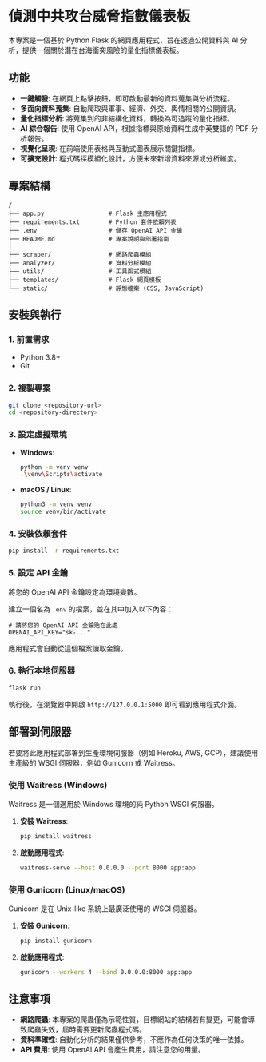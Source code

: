 # 偵測中共攻台威脅指數儀表板

本專案是一個基於 Python Flask 的網頁應用程式，旨在透過公開資料與 AI 分析，提供一個關於潛在台海衝突風險的量化指標儀表板。

## 功能

- **一鍵觸發**: 在網頁上點擊按鈕，即可啟動最新的資料蒐集與分析流程。
- **多面向資料蒐集**: 自動爬取與軍事、經濟、外交、輿情相關的公開資訊。
- **量化指標分析**: 將蒐集到的非結構化資料，轉換為可追蹤的量化指標。
- **AI 綜合報告**: 使用 OpenAI API，根據指標與原始資料生成中英雙語的 PDF 分析報告。
- **視覺化呈現**: 在前端使用表格與互動式圖表展示關鍵指標。
- **可擴充設計**: 程式碼採模組化設計，方便未來新增資料來源或分析維度。

## 專案結構

```
/
├── app.py                  # Flask 主應用程式
├── requirements.txt        # Python 套件依賴列表
├── .env                    # 儲存 OpenAI API 金鑰
├── README.md               # 專案說明與部署指南
│
├── scraper/                # 網路爬蟲模組
├── analyzer/               # 資料分析模組
├── utils/                  # 工具函式模組
├── templates/              # Flask 網頁模板
└── static/                 # 靜態檔案 (CSS, JavaScript)
```

## 安裝與執行

### 1. 前置需求

- Python 3.8+
- Git

### 2. 複製專案

```bash
git clone <repository-url>
cd <repository-directory>
```

### 3. 設定虛擬環境

- **Windows**:
  ```bash
  python -m venv venv
  .\venv\Scripts\activate
  ```
- **macOS / Linux**:
  ```bash
  python3 -m venv venv
  source venv/bin/activate
  ```

### 4. 安裝依賴套件

```bash
pip install -r requirements.txt
```

### 5. 設定 API 金鑰

將您的 OpenAI API 金鑰設定為環境變數。

建立一個名為 `.env` 的檔案，並在其中加入以下內容：

```
# 請將您的 OpenAI API 金鑰貼在此處
OPENAI_API_KEY="sk-..."
```

應用程式會自動從這個檔案讀取金鑰。

### 6. 執行本地伺服器

```bash
flask run
```

執行後，在瀏覽器中開啟 `http://127.0.0.1:5000` 即可看到應用程式介面。

## 部署到伺服器

若要將此應用程式部署到生產環境伺服器（例如 Heroku, AWS, GCP），建議使用生產級的 WSGI 伺服器，例如 Gunicorn 或 Waitress。

### 使用 Waitress (Windows)

Waitress 是一個適用於 Windows 環境的純 Python WSGI 伺服器。

1. **安裝 Waitress**:
   ```bash
   pip install waitress
   ```

2. **啟動應用程式**:
   ```bash
   waitress-serve --host 0.0.0.0 --port 8000 app:app
   ```

### 使用 Gunicorn (Linux/macOS)

Gunicorn 是在 Unix-like 系統上最廣泛使用的 WSGI 伺服器。

1. **安裝 Gunicorn**:
   ```bash
   pip install gunicorn
   ```

2. **啟動應用程式**:
   ```bash
   gunicorn --workers 4 --bind 0.0.0.0:8000 app:app
   ```

## 注意事項

- **網路爬蟲**: 本專案的爬蟲僅為示範性質，目標網站的結構若有變更，可能會導致爬蟲失效，屆時需要更新爬蟲程式碼。
- **資料準確性**: 自動化分析的結果僅供參考，不應作為任何決策的唯一依據。
- **API 費用**: 使用 OpenAI API 會產生費用，請注意您的用量。
